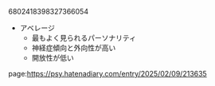 

6802418398327366054

- アベレージ
    - 最もよく見られるパーソナリティ
    - 神経症傾向と外向性が高い
    - 開放性が低い






page:https://psy.hatenadiary.com/entry/2025/02/09/213635
